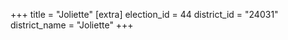 +++
title = "Joliette"
[extra]
election_id = 44
district_id = "24031"
district_name = "Joliette"
+++
